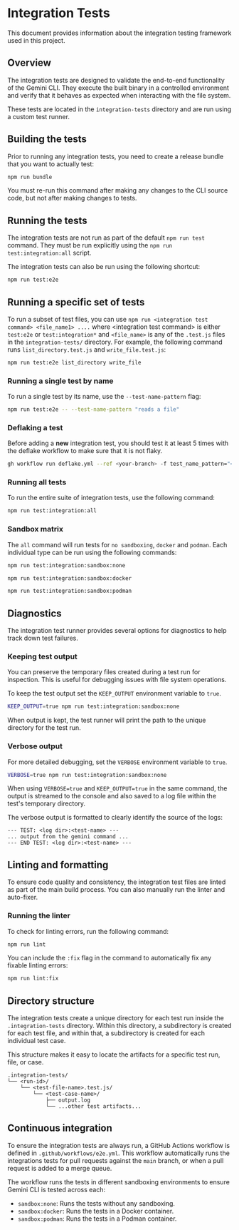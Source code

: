 # Integration Tests

This document provides information about the integration testing framework used
in this project.

## Overview

The integration tests are designed to validate the end-to-end functionality of
the Gemini CLI. They execute the built binary in a controlled environment and
verify that it behaves as expected when interacting with the file system.

These tests are located in the `integration-tests` directory and are run using a
custom test runner.

## Building the tests

Prior to running any integration tests, you need to create a release bundle that
you want to actually test:

```bash
npm run bundle
```

You must re-run this command after making any changes to the CLI source code,
but not after making changes to tests.

## Running the tests

The integration tests are not run as part of the default `npm run test` command.
They must be run explicitly using the `npm run test:integration:all` script.

The integration tests can also be run using the following shortcut:

```bash
npm run test:e2e
```

## Running a specific set of tests

To run a subset of test files, you can use
`npm run <integration test command> <file_name1> ....` where &lt;integration
test command&gt; is either `test:e2e` or `test:integration*` and `<file_name>`
is any of the `.test.js` files in the `integration-tests/` directory. For
example, the following command runs `list_directory.test.js` and
`write_file.test.js`:

```bash
npm run test:e2e list_directory write_file
```

### Running a single test by name

To run a single test by its name, use the `--test-name-pattern` flag:

```bash
npm run test:e2e -- --test-name-pattern "reads a file"
```

### Deflaking a test

Before adding a **new** integration test, you should test it at least 5 times
with the deflake workflow to make sure that it is not flaky.

```bash
gh workflow run deflake.yml --ref <your-branch> -f test_name_pattern="<your-test-name-pattern>"
```

### Running all tests

To run the entire suite of integration tests, use the following command:

```bash
npm run test:integration:all
```

### Sandbox matrix

The `all` command will run tests for `no sandboxing`, `docker` and `podman`.
Each individual type can be run using the following commands:

```bash
npm run test:integration:sandbox:none
```

```bash
npm run test:integration:sandbox:docker
```

```bash
npm run test:integration:sandbox:podman
```

## Diagnostics

The integration test runner provides several options for diagnostics to help
track down test failures.

### Keeping test output

You can preserve the temporary files created during a test run for inspection.
This is useful for debugging issues with file system operations.

To keep the test output set the `KEEP_OUTPUT` environment variable to `true`.

```bash
KEEP_OUTPUT=true npm run test:integration:sandbox:none
```

When output is kept, the test runner will print the path to the unique directory
for the test run.

### Verbose output

For more detailed debugging, set the `VERBOSE` environment variable to `true`.

```bash
VERBOSE=true npm run test:integration:sandbox:none
```

When using `VERBOSE=true` and `KEEP_OUTPUT=true` in the same command, the output
is streamed to the console and also saved to a log file within the test's
temporary directory.

The verbose output is formatted to clearly identify the source of the logs:

```
--- TEST: <log dir>:<test-name> ---
... output from the gemini command ...
--- END TEST: <log dir>:<test-name> ---
```

## Linting and formatting

To ensure code quality and consistency, the integration test files are linted as
part of the main build process. You can also manually run the linter and
auto-fixer.

### Running the linter

To check for linting errors, run the following command:

```bash
npm run lint
```

You can include the `:fix` flag in the command to automatically fix any fixable
linting errors:

```bash
npm run lint:fix
```

## Directory structure

The integration tests create a unique directory for each test run inside the
`.integration-tests` directory. Within this directory, a subdirectory is created
for each test file, and within that, a subdirectory is created for each
individual test case.

This structure makes it easy to locate the artifacts for a specific test run,
file, or case.

```
.integration-tests/
└── <run-id>/
    └── <test-file-name>.test.js/
        └── <test-case-name>/
            ├── output.log
            └── ...other test artifacts...
```

## Continuous integration

To ensure the integration tests are always run, a GitHub Actions workflow is
defined in `.github/workflows/e2e.yml`. This workflow automatically runs the
integrations tests for pull requests against the `main` branch, or when a pull
request is added to a merge queue.

The workflow runs the tests in different sandboxing environments to ensure
Gemini CLI is tested across each:

- `sandbox:none`: Runs the tests without any sandboxing.
- `sandbox:docker`: Runs the tests in a Docker container.
- `sandbox:podman`: Runs the tests in a Podman container.
